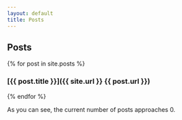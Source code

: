 ```yaml
---
layout: default
title: Posts
---
```


## Posts

{% for post in site.posts %}
### [{{ post.title }}]({{ site.url }} {{ post.url }})
{% endfor %}

As you can see, the current number of posts approaches 0.
